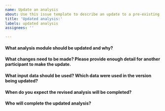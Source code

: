 ```yaml
---
name: Update an analysis
about: Use this issue template to describe an update to a pre-existing analysis module
title: 'Updated analysis:'
labels: updated analysis
assignees: ''

---
```


<!--Hi there! Please take a moment to fill out the template below.-->

#### What analysis module should be updated and why?



#### What changes need to be made? Please provide enough detail for another participant to make the update.



#### What input data should be used? Which data were used in the version being updated?



#### When do you expect the revised analysis will be completed?



#### Who will complete the updated analysis?
